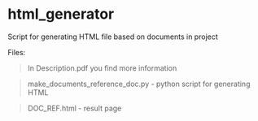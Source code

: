 # html_generator
Script for generating HTML file based on documents in project

Files:

> In Description.pdf you find more information

> make_documents_reference_doc.py - python script for generating HTML

> DOC_REF.html - result page
